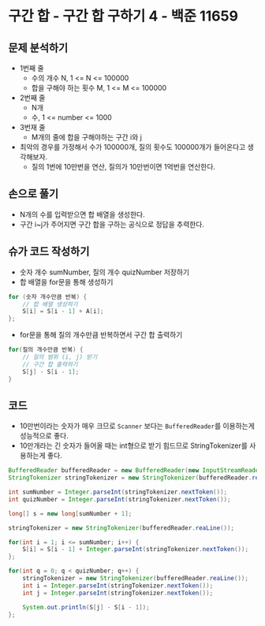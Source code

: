 # 구간 합 - 구간 합 구하기 4 - 백준 11659
## 문제 분석하기
- 1번째 줄
	- 수의 개수 N, 1 <= N <= 100000
	- 합을 구해야 하는 횟수 M, 1 <= M <= 100000
- 2번째 줄
	- N개
	- 수, 1 <= number <= 1000
- 3번재 줄
	- M개의 줄에 합을 구해야하는 구간 i와 j
- 최악의 경우를 가정해서 수가 100000개, 질의 횟수도 100000개가 들어온다고 생각해보자.
	- 질의 1번에 10만번을 연산, 질의가 10만번이면 1억번을 연산한다.

## 손으로 풀기
- N개의 수를 입력받으면 합 배열을 생성한다.
- 구간 i~j가 주어지면 구간 합을 구하는 공식으로 정답을 추력한다.

## 슈가 코드 작성하기
- 숫자 개수 sumNumber, 질의 개수 quizNumber 저장하기
- 합 배열을 for문을 통해 생성하기
```java
for (숫자 개수만큼 반복) {
	// 합 배열 생성하기
	S[i] = S[i - 1] + A[i];
};
```
- for문을 통해 질의 개수만큼 반복하면서 구간 합 출력하기
```java
for(질의 개수만큼 반복) {
	// 질의 범위 (i, j) 받기
	// 구간 합 출력하기
	S[j] - S[i - 1];
}
```

## 코드
- 10만번이라는 숫자가 매우 크므로 `Scanner` 보다는 `BufferedReader`를 이용하는게 성능적으로 좋다.
- 10만개라는 긴 숫자가 들어올 때는 int형으로 받기 힘드므로 StringTokenizer를 사용하는게 좋다.
```java
BufferedReader bufferedReader = new BufferedReader(new InputStreamReader(System.in));
StringTokenizer stringTokenizer = new StringTokenizer(bufferedReader.reaLine());

int sumNumber = Integer.parseInt(stringTokenizer.nextToken());
int quizNumber = Integer.parseInt(stringTokenizer.nextToken());

long[] s = new long[sumNumber + 1];

stringTokenizer = new StringTokenizer(bufferedReader.reaLine());

for(int i = 1; i <= sumNumber; i++) {
	S[i] = S[i - 1] + Integer.parseInt(stringTokenizer.nextToken());
};

for(int q = 0; q < quizNumber; q++) {
	stringTokenizer = new StringTokenizer(bufferedReader.reaLine());
	int i = Integer.parseInt(stringTokenizer.nextToken());
	int j = Integer.parseInt(stringTokenizer.nextToken());

	System.out.println(S[j] - S[i - 1]);
};
```